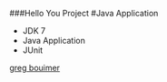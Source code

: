 ###Hello You Project
#Java Application

* JDK 7
* Java Application
* JUnit

[greg bouimer](http://sqasolution.com)